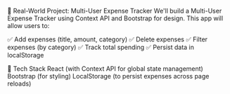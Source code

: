 🚀 Real-World Project: Multi-User Expense Tracker
We'll build a Multi-User Expense Tracker using Context API and Bootstrap for design. This app will allow users to:

✅ Add expenses (title, amount, category)
✅ Delete expenses
✅ Filter expenses (by category)
✅ Track total spending
✅ Persist data in localStorage

📌 Tech Stack
React (with Context API for global state management)
Bootstrap (for styling)
LocalStorage (to persist expenses across page reloads)
